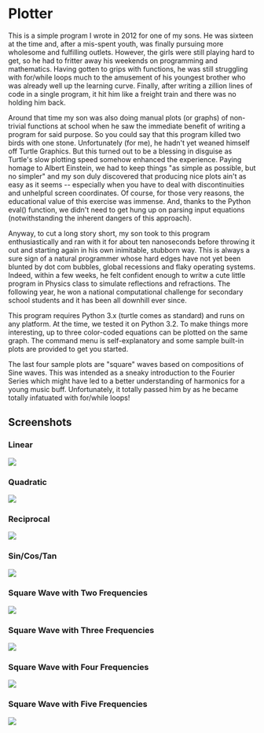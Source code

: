 # Plotter

This is a simple program I wrote in 2012 for one of my sons. He was sixteen at the time and, after a mis-spent youth, was finally pursuing more wholesome and fulfilling outlets. However, the girls were still playing hard to get, so he had to fritter away his weekends on programming and mathematics. Having gotten to grips with functions, he was still struggling with for/while loops much to the amusement of his youngest brother who was already well up the learning curve. Finally, after writing a zillion lines of code in a single program, it hit him like a freight train and there was no holding him back. 

Around that time my son was also doing manual plots (or graphs) of non-trivial functions at school when he saw the immediate benefit of writing a program for said purpose. So you could say that this program killed two birds with one stone. Unfortunately (for me), he hadn't yet weaned himself off Turtle Graphics. But this turned out to be a blessing in disguise as Turtle's slow plotting speed somehow enhanced the experience. Paying homage to Albert Einstein, we had to keep things "as simple as possible, but no simpler" and my son duly discovered that producing nice plots ain't as easy as it seems -- especially when you have to deal with discontinuities and unhelpful screen coordinates. Of course, for those very reasons, the educational value of this exercise was immense. And, thanks to the Python eval() function, we didn't need to get hung up on parsing input equations (notwithstanding the inherent dangers of this approach).

Anyway, to cut a long story short, my son took to this program enthusiastically and ran with it for about ten nanoseconds before throwing it out and starting again in his own inimitable, stubborn way. This is always a sure sign of a natural programmer whose hard edges have not yet been blunted by dot com bubbles, global recessions and flaky operating systems. Indeed, within a few weeks, he felt confident enough to writw a cute little program in Physics class to simulate reflections and refractions. The following year, he won a national computational challenge for secondary school students and it has been all downhill ever since.

This program requires Python 3.x (turtle comes as standard) and runs on any platform. At the time, we tested it on Python 3.2. To make things more interesting, up to three color-coded equations can be plotted on the same graph. The command menu is self-explanatory and some sample built-in plots are provided to get you started.

The last four sample plots are "square" waves based on compositions of Sine waves. This was intended as a sneaky introduction to the Fourier Series which might have led to a better understanding of harmonics for a young music buff. Unfortunately, it totally passed him by as he became totally infatuated with for/while loops!    

## Screenshots

### Linear

![](/Linear.jpg)

### Quadratic

![](/Quadratic.jpg)

### Reciprocal

![](/Reciprocal.jpg)

### Sin/Cos/Tan

![](/SinCosTan.jpg)

### Square Wave with Two Frequencies

![](/SquareWave2.jpg)

### Square Wave with Three Frequencies

![](/SquareWave3.jpg)

### Square Wave with Four Frequencies

![](/SquareWave4.jpg)

### Square Wave with Five Frequencies

![](/SquareWave5.jpg)

